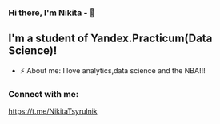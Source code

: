 ### Hi there, I'm Nikita -  👋

## I'm a student of Yandex.Practicum(Data Science)!
- ⚡ About me: I love analytics,data science and the NBA!!!

### Connect with me:
https://t.me/NikitaTsyrulnik
